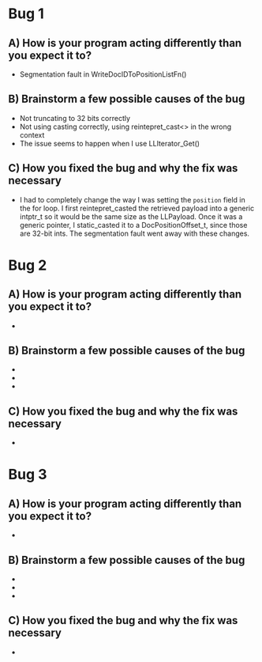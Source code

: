 # Bug 1

## A) How is your program acting differently than you expect it to?
- Segmentation fault in WriteDocIDToPositionListFn()

## B) Brainstorm a few possible causes of the bug
- Not truncating to 32 bits correctly
- Not using casting correctly, using reintepret_cast<> in the wrong context
- The issue seems to happen when I use LLIterator_Get()

## C) How you fixed the bug and why the fix was necessary
- I had to completely change the way I was setting the `position` field in the for loop. I first reintepret_casted the retrieved payload into a generic 
intptr_t so it would be the same size as the LLPayload. Once it was a generic pointer, I static_casted it to a DocPositionOffset_t, since those are 32-bit ints. The segmentation fault went away with these changes.

# Bug 2

## A) How is your program acting differently than you expect it to?
- 

## B) Brainstorm a few possible causes of the bug
- 
- 
- 

## C) How you fixed the bug and why the fix was necessary
- 


# Bug 3

## A) How is your program acting differently than you expect it to?
- 

## B) Brainstorm a few possible causes of the bug
- 
- 
- 

## C) How you fixed the bug and why the fix was necessary
- 
